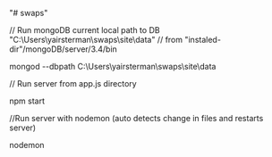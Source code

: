 "# swaps" 

// Run mongoDB current local path to DB "C:\Users\yairsterman\swaps\site\data"
// from "instaled-dir"/mongoDB/server/3.4/bin

mongod --dbpath C:\Users\yairsterman\swaps\site\data

// Run server from app.js directory

npm start

//Run server with nodemon (auto detects change in files and restarts server)

nodemon